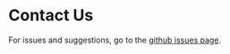 # Contact Us

For issues and suggestions, go to the [github issues page](https://github.com/rithvikp/lbl-crn/issues).